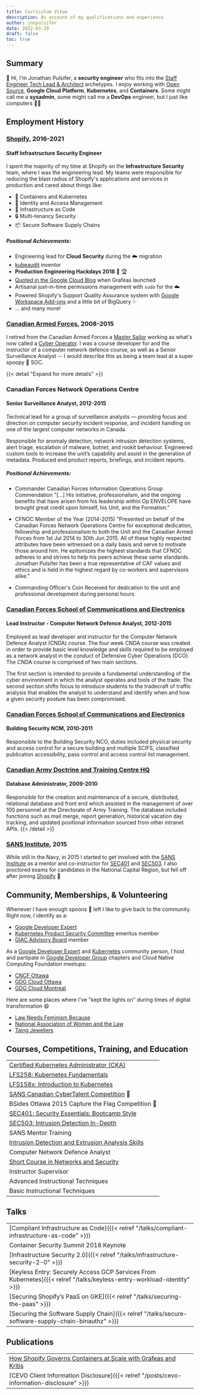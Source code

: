 ```yaml
---
title: Curriculum Vitae
description: An account of my qualifications and experience
author: jonpulsifer
date: 2022-03-29
draft: false
toc: true
---
```


## Summary

:wave: Hi, I'm Jonathan Pulsifer, a **security engineer** who fits into the [Staff Engineer Tech Lead & Architect](https://staffeng.com/guides/staff-archetypes) archetypes. I enjoy working with [Open Source][github], **Google Cloud Platform**, **Kubernetes**, and **Containers**. Some might call me a **sysadmin**, some might call me a **DevOps** engineer, but I just like computers :technologist:

## Employment History

### [Shopify][shop], 2016-2021

#### Staff Infrastructure Security Engineer

I spent the majority of my time at Shopify on the **Infrastructure Security** team, where I was the engineering lead. My teams were responsible for reducing the blast radius of Shopify's applications and services in production and cared about things like:

- :whale: Containers and Kubernetes
- :busts_in_silhouette: Identity and Access Management
- :memo: Infrastructure as Code
- :lock: Multi-tenancy Security
- :package: Secure Software Supply Chains

##### Positional Achievements:

- Engineering lead for **Cloud Security** during the :cloud: migration
- [kubeaudit](https://github.com/Shopify/kubeaudit) inventor
- **Production Engineering Hackdays 2018** :1st_place_medal: :trophy:
- [Quoted in the Google Cloud Blog][gcp-quote] when Grafeas launched
- Artisanal just-in-time permissions management with `sudo` for the :cloud:
- Powered Shopify's Support Quality Assurance system with [Google Workspace Add-ons](https://developers.google.com/apps-script/add-ons/overview) and a little bit of BigQuery :sparkles:
- ... and many more!

### [Canadian Armed Forces](https://forces.ca), 2008-2015

I retired from the Canadian Armed Forces a [Master Sailor][ms] working as what's now called a [Cyber Operator][cyberop]. I was a course developer for and the instructor of a computer network defence course, as well as a Senior Surveillance Analyst -- I would describe this as being a team lead at a super spoopy :ghost: SOC.

{{< detail "Expand for more details" >}}
### Canadian Forces Network Operations Centre

#### Senior Surveillance Analyst, 2012-2015

Technical lead for a group of surveillance analysts — providing focus and direction on computer security incident response, and incident handling on one of the largest computer networks in Canada.

Responsible for anomaly detection, network intrusion detection systems, alert triage, escalation of malware, botnet, and rookit behaviour. Engineered custom tools to increase the unit’s capability and assist in the generation of metadata. Produced end product reports, briefings, and incident reports.

##### Positional Achievements:

- Commander Canadian Forces Information Operations Group Commendation
  "[...] His initiative, professionalism, and the ongoing benefits that have arisen from his leadership within Op ENVELOPE have brought great credit upon himself, his Unit, and the Formation."

- CFNOC Member of the Year (2014-2015)
  "Presented on behalf of the Canadian Forces Network Operations Centre for exceptional dedication, fellowship and professionalism to both the Unit and the Canadian Armed Forces from 1st Jul 2014 to 30th Jun 2015. All of these highly respected attributes have been witnessed on a daily basis and serve to motivate those around him. He epitomizes the highest standards that CFNOC adheres to and strives to help his peers achieve these same standards. Jonathan Pulsifer has been a true representative of CAF values and ethics and is held in the highest regard by co-workers and supervisors alike."

- Commanding Officer's Coin
  Received for dedication to the unit and professional development during personal hours.

### [Canadian Forces School of Communications and Electronics](https://en.wikipedia.org/wiki/Communications_and_Electronics_Branch#Canadian_Forces_School_of_Communications_and_Electronics)

#### Lead Instructor - Computer Network Defence Analyst, 2012-2015

Employed as lead developer and instructor for the Computer Network Defence Analyst (CNDA) course. The four week CNDA course was created in order to provide basic level knowledge and skills required to be employed as a network analyst in the conduct of Defensive Cyber Operations (DCO). The CNDA course is comprised of two main sections.

The first section is intended to provide a fundamental understanding of the cyber environment in which the analyst operates and tools of the trade. The second section shifts focus to introduce students to the tradecraft of traffic analysis that enables the analyst to understand and identify when and how a given security posture has been compromised.

### [Canadian Forces School of Communications and Electronics](https://en.wikipedia.org/wiki/Communications_and_Electronics_Branch#Canadian_Forces_School_of_Communications_and_Electronics)

#### Building Security NCM, 2010-2011

Responsible to the Building Security NCO, duties included physical security and access control for a secure building and multiple SCIFS, classified publication accessibility, pass control and access control list management.

### [Canadian Army Doctrine and Training Centre HQ](https://army.gc.ca/en/canadian-army-doctrine-and-training-centre/index.page)

#### Database Administrator, 2009-2010

Responsible for the creation and maintenance of a secure, distributed, relational database and front end which assisted in the management of over 100 personnel at the Directorate of Army Training. The database included functions such as mail merge, report generation, historical vacation day tracking, and updated positional information sourced from other intranet APIs.
{{< /detail >}}

### [SANS Institute][sans], 2015

While still in the Navy, in 2015 I started to get involved with the [SANS Institute][sans] as a mentor and co-instructor for [SEC401][sec401] and [SEC503][sec503]. I also proctored exams for candidates in the National Capital Region, but fell off after joining [Shopify][shop] :rocket:

## Community, Memberships, &amp; Volunteering

Whenever I have enough spoons :spoon: left I like to give back to the community. Right now, I identify as a:

- [Google Developer Expert][gde]
- [Kubernetes Product Security Committee][k8s] emeritus member
- [GIAC Advisory Board][giac-advisory-board] member

As a [Google Developer Expert][gde-profile] and [Kubernetes][k8s] community person, I host and partipate in [Google Developer Group][gdg] chapters and Cloud Native Computing Foundation meetups:

- [CNCF Ottawa][cncf-ottawa]
- [GDG Cloud Ottawa][gdg-cloud-ottawa]
- [GDG Cloud Montreal][gdg-cloud-montreal]

Here are some places where I've "kept the lights on" during times of digital transformation :smile:

- [Law Needs Feminism Because][lnfb]
- [National Association of Women and the Law][nawl]
- [Taing Jewellers](https://taingjewellers.com/)

## Courses, Competitions, Training, and Education

|                                                                        |
|------------------------------------------------------------------------|
| [Certified Kubernetes Administrator (CKA)][cka]                        |
| [LFS258: Kubernetes Fundamentals][lfs258]                              |
| [LFS158x: Introduction to Kubernetes][lfs158]                          |
| [SANS Canadian CyberTalent Competition][cybertalent] :1st_place_medal: |
| BSides Ottawa 2015 Capture the Flag Competition :2nd_place_medal:      |
| [SEC401: Security Essentials: Bootcamp Style][giac]                    |
| [SEC503: Intrusion Detection In-Depth][giac]                           |
| SANS Mentor Training                                                   |
| [Intrusion Detection and Extrusion Analysis Skills][ideas]             |
| Computer Network Defence Analyst                                       |
| [Short Course in Networks and Security][scins]                         |
| Instructor Supervisor                                                  |
| Advanced Instructional Techniques                                      |
| Basic Instructional Techniques                                         |

## Talks

|                                                                                                                        |
|------------------------------------------------------------------------------------------------------------------------|
| [Compliant Infrastructure as Code]({{< relref "/talks/compliant-infrastructure-as-code" >}})                            |
| Container Security Summit 2018 Keynote                                                                                 |
| [Infrastructure Security 2.0]({{< relref "/talks/infrastructure-security-2-0" >}})                                     |
| [Keyless Entry: Securely Access GCP Services From Kubernetes]({{< relref "/talks/keyless-entry-workload-identity" >}}) |
| [Securing Shopify’s PaaS on GKE]({{< relref "/talks/securing-the-paas" >}})                                            |
| [Securing the Software Supply Chain]({{< relref "/talks/secure-software-supply-chain-binauthz" >}})                    |

## Publications

|                                                                                           |
|-------------------------------------------------------------------------------------------|
| [How Shopify Governs Containers at Scale with Grafeas and Kritis][shop-engineering-blog]  |
| [CEVO Client Information Disclosure]({{< relref "/posts/cevo-information-disclosure" >}}) |

[cfs-leitrim]: https://en.wikipedia.org/wiki/CFS_Leitrim
[cka]: https://training.linuxfoundation.org/certification/certified-kubernetes-administrator-cka/
[cncf-montreal]: https://community.cncf.io/montreal/
[cncf-ottawa]: https://community.cncf.io/ottawa/
[cyberop]: https://forces.ca/en/career/cyber-operator/
[cybertalent]: https://www.sans.org/cybertalent
[gcp-quote]: https://cloud.google.com/blog/products/gcp/introducing-grafeas-open-source-api-
[gdg]: https://developers.google.com/community/gdg
[gdg-cloud-montreal]: https://gdg.community.dev/gdg-cloud-montreal/
[gdg-cloud-ottawa]: https://gdg.community.dev/gdg-cloud-ottawa/
[gde]: https://developers.google.com/community/experts
[gde-profile]: https://developers.google.com/community/experts/directory/profile/profile-jonathan-pulsifer
[giac]: https://www.giac.org/certified-professional/Jonathan-Pulsifer/142718
[giac-advisory-board]: https://www.giac.org/about/community/
[github]: https://github.com/jonpulsifer
[ideas]: http://csl.segfaults.net/#IDEAS
[talk-compliant-infra]: https://www.youtube.com/watch?v=u_qVU3q9-iA
[talk-infrasec2-0]: https://www.youtube.com/watch?v=FUkThjw1X5Y
[talk-keyless-entry]: https://www.youtube.com/watch?v=s4NYEJDFc0M
[talk-secure-the-paas]: https://www.youtube.com/watch?v=ZrweAu9T24A
[talk-securing-the-software-supply-chain]: https://www.youtube.com/watch?v=hOzH3mOApjs
[k8s]: https://github.com/kubernetes/committee-security-response/blob/main/README.md
[lfs158]: https://training.linuxfoundation.org/training/introduction-to-kubernetes/
[lfs258]: https://training.linuxfoundation.org/training/kubernetes-fundamentals/
[ms]: https://en.wikipedia.org/wiki/Master_sailor
[lnfb]: https://lawneedsfeminismbecause.ca
[nawl]: https://nawl.ca
[sans]: https://sans.org
[scins]: http://csl.segfaults.net/#SCINS
[shop]: https://shopify.ca
[shop-engineering-blog]: https://shopify.engineering/how-shopify-governs-containers-at-scale-with-grafeas-and-kritis
[sec401]: https://www.sans.org/cyber-security-courses/security-essentials-network-endpoint-cloud/
[sec503]: https://www.sans.org/cyber-security-courses/intrusion-detection-in-depth/
